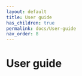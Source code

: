 ```yaml
---
layout: default
title: User guide
has_children: true
permalink: docs/User-guide
nav_order: 8
---
```


# User guide
